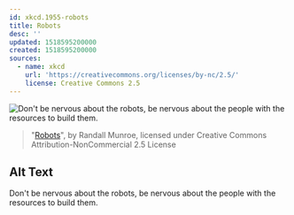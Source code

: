 ```yaml
---
id: xkcd.1955-robots
title: Robots
desc: ''
updated: 1518595200000
created: 1518595200000
sources:
  - name: xkcd
    url: 'https://creativecommons.org/licenses/by-nc/2.5/'
    license: Creative Commons 2.5
---
```

![Don't be nervous about the robots, be nervous about the people with the resources to build them.](https://imgs.xkcd.com/comics/robots.png)
> "[Robots](https://xkcd.com/1955/)", by Randall Munroe, licensed under Creative Commons Attribution-NonCommercial 2.5 License

## Alt Text
Don't be nervous about the robots, be nervous about the people with the resources to build them.
